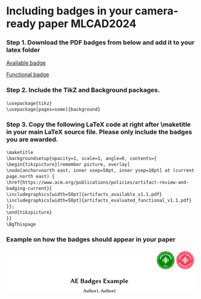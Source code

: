 # Including badges in your camera-ready paper MLCAD2024

### Step 1. Download the PDF badges from below and add it to your latex folder

[Available badge](acm_badges/artifacts_available_v1.1.pdf)

[Functional badge](acm_badges/artifacts_evaluated_functional_v1.1.pdf)

### Step 2. Include the TikZ and Background packages.
    \usepackage{tikz}
    \usepackage[pages=some]{background}

### Step 3. Copy the following LaTeX code at right after \maketitle in your main LaTeX source file. Please only include the badges you are awarded. 
    \maketitle
    \backgroundsetup{opacity=1, scale=1, angle=0, contents={
    \begin{tikzpicture}[remember picture, overlay]
    \node[anchor=north east, inner xsep=50pt, inner ysep=10pt] at (current page.north east) {
    \href{https://www.acm.org/publications/policies/artifact-review-and-badging-current}{
    \includegraphics[width=50pt]{artifacts_available_v1.1.pdf}
    \includegraphics[width=50pt]{artifacts_evaluated_functional_v1.1.pdf}
    }};
    \end{tikzpicture}
    }}
    \BgThispage

### Example on how the badges should appear in your paper
![](example_acm_badges_in_paper.png)
